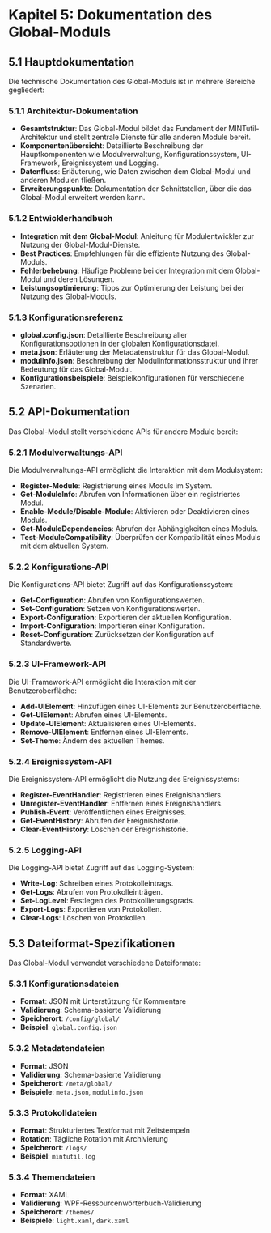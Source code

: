 # Kapitel 5: Dokumentation des Global-Moduls

## 5.1 Hauptdokumentation
Die technische Dokumentation des Global-Moduls ist in mehrere Bereiche gegliedert:

### 5.1.1 Architektur-Dokumentation
- **Gesamtstruktur**: Das Global-Modul bildet das Fundament der MINTutil-Architektur und stellt zentrale Dienste für alle anderen Module bereit.
- **Komponentenübersicht**: Detaillierte Beschreibung der Hauptkomponenten wie Modulverwaltung, Konfigurationssystem, UI-Framework, Ereignissystem und Logging.
- **Datenfluss**: Erläuterung, wie Daten zwischen dem Global-Modul und anderen Modulen fließen.
- **Erweiterungspunkte**: Dokumentation der Schnittstellen, über die das Global-Modul erweitert werden kann.

### 5.1.2 Entwicklerhandbuch
- **Integration mit dem Global-Modul**: Anleitung für Modulentwickler zur Nutzung der Global-Modul-Dienste.
- **Best Practices**: Empfehlungen für die effiziente Nutzung des Global-Moduls.
- **Fehlerbehebung**: Häufige Probleme bei der Integration mit dem Global-Modul und deren Lösungen.
- **Leistungsoptimierung**: Tipps zur Optimierung der Leistung bei der Nutzung des Global-Moduls.

### 5.1.3 Konfigurationsreferenz
- **global.config.json**: Detaillierte Beschreibung aller Konfigurationsoptionen in der globalen Konfigurationsdatei.
- **meta.json**: Erläuterung der Metadatenstruktur für das Global-Modul.
- **modulinfo.json**: Beschreibung der Modulinformationsstruktur und ihrer Bedeutung für das Global-Modul.
- **Konfigurationsbeispiele**: Beispielkonfigurationen für verschiedene Szenarien.

## 5.2 API-Dokumentation
Das Global-Modul stellt verschiedene APIs für andere Module bereit:

### 5.2.1 Modulverwaltungs-API
Die Modulverwaltungs-API ermöglicht die Interaktion mit dem Modulsystem:
- **Register-Module**: Registrierung eines Moduls im System.
- **Get-ModuleInfo**: Abrufen von Informationen über ein registriertes Modul.
- **Enable-Module/Disable-Module**: Aktivieren oder Deaktivieren eines Moduls.
- **Get-ModuleDependencies**: Abrufen der Abhängigkeiten eines Moduls.
- **Test-ModuleCompatibility**: Überprüfen der Kompatibilität eines Moduls mit dem aktuellen System.

### 5.2.2 Konfigurations-API
Die Konfigurations-API bietet Zugriff auf das Konfigurationssystem:
- **Get-Configuration**: Abrufen von Konfigurationswerten.
- **Set-Configuration**: Setzen von Konfigurationswerten.
- **Export-Configuration**: Exportieren der aktuellen Konfiguration.
- **Import-Configuration**: Importieren einer Konfiguration.
- **Reset-Configuration**: Zurücksetzen der Konfiguration auf Standardwerte.

### 5.2.3 UI-Framework-API
Die UI-Framework-API ermöglicht die Interaktion mit der Benutzeroberfläche:
- **Add-UIElement**: Hinzufügen eines UI-Elements zur Benutzeroberfläche.
- **Get-UIElement**: Abrufen eines UI-Elements.
- **Update-UIElement**: Aktualisieren eines UI-Elements.
- **Remove-UIElement**: Entfernen eines UI-Elements.
- **Set-Theme**: Ändern des aktuellen Themes.

### 5.2.4 Ereignissystem-API
Die Ereignissystem-API ermöglicht die Nutzung des Ereignissystems:
- **Register-EventHandler**: Registrieren eines Ereignishandlers.
- **Unregister-EventHandler**: Entfernen eines Ereignishandlers.
- **Publish-Event**: Veröffentlichen eines Ereignisses.
- **Get-EventHistory**: Abrufen der Ereignishistorie.
- **Clear-EventHistory**: Löschen der Ereignishistorie.

### 5.2.5 Logging-API
Die Logging-API bietet Zugriff auf das Logging-System:
- **Write-Log**: Schreiben eines Protokolleintrags.
- **Get-Logs**: Abrufen von Protokolleinträgen.
- **Set-LogLevel**: Festlegen des Protokollierungsgrads.
- **Export-Logs**: Exportieren von Protokollen.
- **Clear-Logs**: Löschen von Protokollen.

## 5.3 Dateiformat-Spezifikationen
Das Global-Modul verwendet verschiedene Dateiformate:

### 5.3.1 Konfigurationsdateien
- **Format**: JSON mit Unterstützung für Kommentare
- **Validierung**: Schema-basierte Validierung
- **Speicherort**: `/config/global/`
- **Beispiel**: `global.config.json`

### 5.3.2 Metadatendateien
- **Format**: JSON
- **Validierung**: Schema-basierte Validierung
- **Speicherort**: `/meta/global/`
- **Beispiele**: `meta.json`, `modulinfo.json`

### 5.3.3 Protokolldateien
- **Format**: Strukturiertes Textformat mit Zeitstempeln
- **Rotation**: Tägliche Rotation mit Archivierung
- **Speicherort**: `/logs/`
- **Beispiel**: `mintutil.log`

### 5.3.4 Themendateien
- **Format**: XAML
- **Validierung**: WPF-Ressourcenwörterbuch-Validierung
- **Speicherort**: `/themes/`
- **Beispiele**: `light.xaml`, `dark.xaml`
